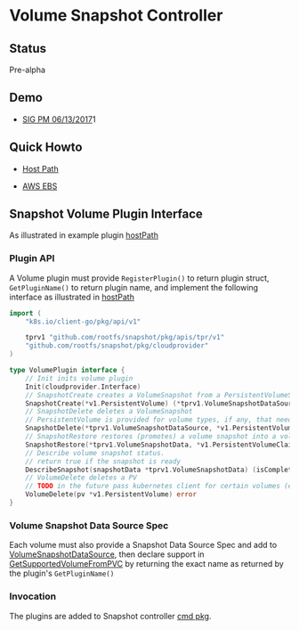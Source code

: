 # Volume Snapshot Controller

## Status

Pre-alpha

## Demo

 - [SIG PM 06/13/2017](https://youtu.be/7-mBY_ZitS8?t=24m41s)1


## Quick Howto

 - [Host Path](examples/hostpath/README.md)

 - [AWS EBS](examples/aws/README.md)


## Snapshot Volume Plugin Interface

As illustrated in example plugin [hostPath](pkg/volume/hostpath/processor.go)

### Plugin API

A Volume plugin must provide `RegisterPlugin()` to return plugin struct, `GetPluginName()` to return plugin name, and implement the following interface as illustrated in [hostPath](pkg/volume/hostpath/processor.go)

```go
import (
	"k8s.io/client-go/pkg/api/v1"

	tprv1 "github.com/rootfs/snapshot/pkg/apis/tpr/v1"
	"github.com/rootfs/snapshot/pkg/cloudprovider"
)

type VolumePlugin interface {
	// Init inits volume plugin
	Init(cloudprovider.Interface)
	// SnapshotCreate creates a VolumeSnapshot from a PersistentVolumeSpec
	SnapshotCreate(*v1.PersistentVolume) (*tprv1.VolumeSnapshotDataSource, error)
	// SnapshotDelete deletes a VolumeSnapshot
	// PersistentVolume is provided for volume types, if any, that need PV Spec to delete snapshot
	SnapshotDelete(*tprv1.VolumeSnapshotDataSource, *v1.PersistentVolume) error
	// SnapshotRestore restores (promotes) a volume snapshot into a volume
	SnapshotRestore(*tprv1.VolumeSnapshotData, *v1.PersistentVolumeClaim, string, map[string]string) (*v1.PersistentVolumeSource, map[string]string, error)
	// Describe volume snapshot status.
	// return true if the snapshot is ready
	DescribeSnapshot(snapshotData *tprv1.VolumeSnapshotData) (isCompleted bool, err error)
	// VolumeDelete deletes a PV
	// TODO in the future pass kubernetes client for certain volumes (e.g. rbd) so they can access storage class to retrieve secret
	VolumeDelete(pv *v1.PersistentVolume) error
}
```

### Volume Snapshot Data Source Spec

Each volume must also provide a Snapshot Data Source Spec and add to [VolumeSnapshotDataSource](pkg/apis/tpr/v1/types.go), then declare support in [GetSupportedVolumeFromPVC](pkg/apis/tpr/v1/types.go) by returning the exact name as returned by the plugin's `GetPluginName()`

### Invocation
The plugins are added to Snapshot controller [cmd pkg](cmd/snapshot-controller/snapshot-controller.go).


